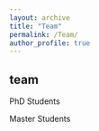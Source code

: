 ```yaml
---
layout: archive
title: "Team"
permalink: /Team/
author_profile: true
---
```

## team

PhD Students

Master Students
